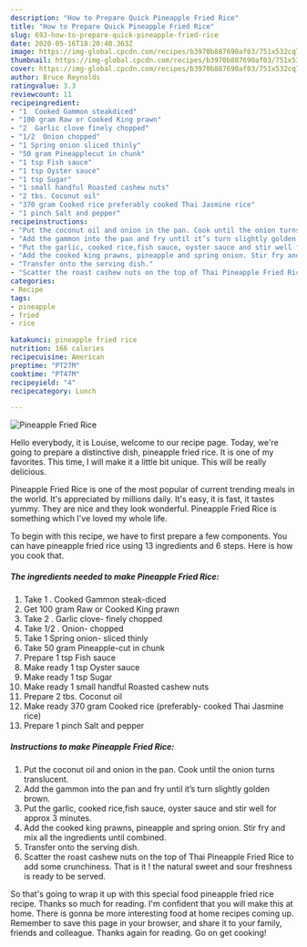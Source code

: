 ```yaml
---
description: "How to Prepare Quick Pineapple Fried Rice"
title: "How to Prepare Quick Pineapple Fried Rice"
slug: 693-how-to-prepare-quick-pineapple-fried-rice
date: 2020-05-16T18:20:40.363Z
image: https://img-global.cpcdn.com/recipes/b3970b887690af03/751x532cq70/pineapple-fried-rice-recipe-main-photo.jpg
thumbnail: https://img-global.cpcdn.com/recipes/b3970b887690af03/751x532cq70/pineapple-fried-rice-recipe-main-photo.jpg
cover: https://img-global.cpcdn.com/recipes/b3970b887690af03/751x532cq70/pineapple-fried-rice-recipe-main-photo.jpg
author: Bruce Reynolds
ratingvalue: 3.3
reviewcount: 11
recipeingredient:
- "1  Cooked Gammon steakdiced"
- "100 gram Raw or Cooked King prawn"
- "2  Garlic clove finely chopped"
- "1/2  Onion chopped"
- "1 Spring onion sliced thinly"
- "50 gram Pineapplecut in chunk"
- "1 tsp Fish sauce"
- "1 tsp Oyster sauce"
- "1 tsp Sugar"
- "1 small handful Roasted cashew nuts"
- "2 tbs. Coconut oil"
- "370 gram Cooked rice preferably cooked Thai Jasmine rice"
- "1 pinch Salt and pepper"
recipeinstructions:
- "Put the coconut oil and onion in the pan. Cook until the onion turns translucent."
- "Add the gammon into the pan and fry until it’s turn slightly golden brown."
- "Put the garlic, cooked rice,fish sauce, oyster sauce and stir well for approx 3 minutes."
- "Add the cooked king prawns, pineapple and spring onion. Stir fry and mix all the ingredients until combined."
- "Transfer onto the serving dish."
- "Scatter the roast cashew nuts on the top of Thai Pineapple Fried Rice to add some crunchiness. That is it ! the natural sweet and sour freshness is ready to be served."
categories:
- Recipe
tags:
- pineapple
- fried
- rice

katakunci: pineapple fried rice 
nutrition: 166 calories
recipecuisine: American
preptime: "PT27M"
cooktime: "PT47M"
recipeyield: "4"
recipecategory: Lunch

---
```



![Pineapple Fried Rice](https://img-global.cpcdn.com/recipes/b3970b887690af03/751x532cq70/pineapple-fried-rice-recipe-main-photo.jpg)

Hello everybody, it is Louise, welcome to our recipe page. Today, we're going to prepare a distinctive dish, pineapple fried rice. It is one of my favorites. This time, I will make it a little bit unique. This will be really delicious.



Pineapple Fried Rice is one of the most popular of current trending meals in the world. It's appreciated by millions daily. It's easy, it is fast, it tastes yummy. They are nice and they look wonderful. Pineapple Fried Rice is something which I've loved my whole life.


To begin with this recipe, we have to first prepare a few components. You can have pineapple fried rice using 13 ingredients and 6 steps. Here is how you cook that.

<!--inarticleads1-->

##### The ingredients needed to make Pineapple Fried Rice:

1. Take 1 . Cooked Gammon steak-diced
1. Get 100 gram Raw or Cooked King prawn
1. Take 2 . Garlic clove- finely chopped
1. Take 1/2 . Onion- chopped
1. Take 1 Spring onion- sliced thinly
1. Take 50 gram Pineapple-cut in chunk
1. Prepare 1 tsp Fish sauce
1. Make ready 1 tsp Oyster sauce
1. Make ready 1 tsp Sugar
1. Make ready 1 small handful Roasted cashew nuts
1. Prepare 2 tbs. Coconut oil
1. Make ready 370 gram Cooked rice (preferably- cooked Thai Jasmine rice)
1. Prepare 1 pinch Salt and pepper




<!--inarticleads2-->

##### Instructions to make Pineapple Fried Rice:

1. Put the coconut oil and onion in the pan. Cook until the onion turns translucent.
1. Add the gammon into the pan and fry until it’s turn slightly golden brown.
1. Put the garlic, cooked rice,fish sauce, oyster sauce and stir well for approx 3 minutes.
1. Add the cooked king prawns, pineapple and spring onion. Stir fry and mix all the ingredients until combined.
1. Transfer onto the serving dish.
1. Scatter the roast cashew nuts on the top of Thai Pineapple Fried Rice to add some crunchiness. That is it ! the natural sweet and sour freshness is ready to be served.




So that's going to wrap it up with this special food pineapple fried rice recipe. Thanks so much for reading. I'm confident that you will make this at home. There is gonna be more interesting food at home recipes coming up. Remember to save this page in your browser, and share it to your family, friends and colleague. Thanks again for reading. Go on get cooking!
